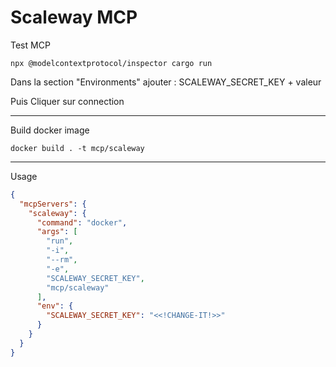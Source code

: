 # Scaleway MCP

Test MCP

```shell
npx @modelcontextprotocol/inspector cargo run
```

Dans la section "Environments" ajouter : SCALEWAY_SECRET_KEY + valeur

Puis Cliquer sur connection

---

Build docker image

```shell
docker build . -t mcp/scaleway
```

---

Usage

```json
{
  "mcpServers": {
    "scaleway": {
      "command": "docker",
      "args": [
        "run",
        "-i",
        "--rm",
        "-e",
        "SCALEWAY_SECRET_KEY",
        "mcp/scaleway"
      ],
      "env": {
        "SCALEWAY_SECRET_KEY": "<<!CHANGE-IT!>>"
      }
    }
  }
}
```
